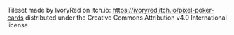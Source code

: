 Tileset made by IvoryRed on itch.io: https://ivoryred.itch.io/pixel-poker-cards distributed under the Creative Commons Attribution v4.0 International license